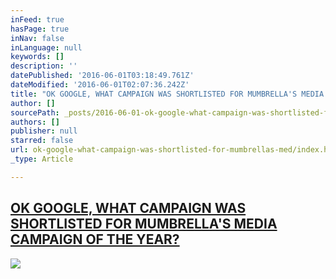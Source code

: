 ```yaml
---
inFeed: true
hasPage: true
inNav: false
inLanguage: null
keywords: []
description: ''
datePublished: '2016-06-01T03:18:49.761Z'
dateModified: '2016-06-01T02:07:36.242Z'
title: "OK GOOGLE, WHAT CAMPAIGN WAS SHORTLISTED FOR MUMBRELLA'S MEDIA CAMPAIGN OF THE YEAR?"
author: []
sourcePath: _posts/2016-06-01-ok-google-what-campaign-was-shortlisted-for-mumbrellas-med.md
authors: []
publisher: null
starred: false
url: ok-google-what-campaign-was-shortlisted-for-mumbrellas-med/index.html
_type: Article

---
```

## [OK GOOGLE, WHAT CAMPAIGN WAS SHORTLISTED FOR MUMBRELLA'S MEDIA CAMPAIGN OF THE YEAR?][0]
![](https://the-grid-user-content.s3-us-west-2.amazonaws.com/0f4e6670-522b-4e69-ad08-8b6affdb86ff.png)

[0]: http://www.thehallway.com.au/news/ok-google-what-campaign-was-shortlisted-for-mumbrellas-media-campaign-of-the-year/